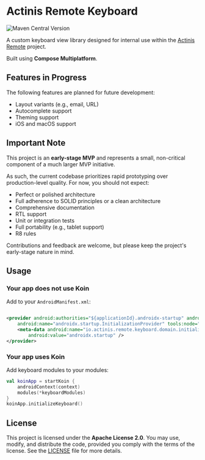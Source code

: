 # Actinis Remote Keyboard

![Maven Central Version](https://img.shields.io/maven-central/v/io.actinis.remote/keyboard)

A custom keyboard view library designed for internal use within the [Actinis Remote](https://actinis.io) project.

Built using **Compose Multiplatform**.

## Features in Progress

The following features are planned for future development:

- Layout variants (e.g., email, URL)
- Autocomplete support
- Theming support
- iOS and macOS support

## Important Note

This project is an **early-stage MVP** and represents a small, non-critical component of a much larger MVP initiative.

As such, the current codebase prioritizes rapid prototyping over production-level quality. For now, you should not
expect:

- Perfect or polished architecture
- Full adherence to SOLID principles or a clean architecture
- Comprehensive documentation
- RTL support
- Unit or integration tests
- Full portability (e.g., tablet support)
- R8 rules

Contributions and feedback are welcome, but please keep the project's early-stage nature in mind.

## Usage

### Your app does not use Koin

Add to your `AndroidManifest.xml`:

```xml

<provider android:authorities="${applicationId}.androidx-startup" android:exported="false"
    android:name="androidx.startup.InitializationProvider" tools:node="merge">
    <meta-data android:name="io.actinis.remote.keyboard.domain.initialization.AndroidLibraryInitializer"
        android:value="androidx.startup" />
</provider>
```

### Your app uses Koin

Add keyboard modules to your modules:

```kotlin
val koinApp = startKoin {
    androidContext(context)
    modules(*keyboardModules)
}
koinApp.initializeKeyboard()
```

## License

This project is licensed under the **Apache License 2.0**. You may use, modify, and distribute the code, provided you
comply with the terms of the license. See the [LICENSE](./LICENSE) file for more details.
